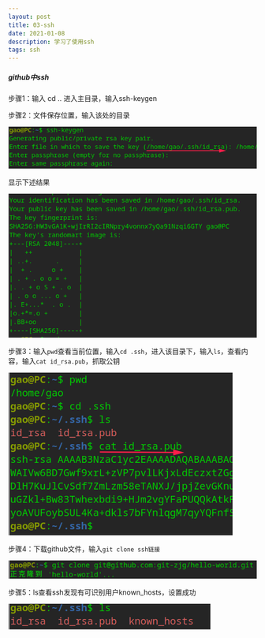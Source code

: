 ```yaml
---
layout: post
title: 03-ssh
date: 2021-01-08
description: 学习了使用ssh
tags: ssh   
---
```




##### github中ssh

步骤1：输入 cd .. 进入主目录，输入ssh-keygen

步骤2：文件保存位置，输入该处的目录

![image-20210108175937101](/images/posts/blogImages/image-20210108175937101.png)

显示下述结果

![image-20210108180023245](/images/posts/blogImages/image-20210108180023245.png)

步骤3：输入`pwd`查看当前位置，输入`cd .ssh`，进入该目录下，输入`ls`，查看内容，输入`cat id_rsa.pub`，抓取公钥

![image-20210108180200201](/images/posts/blogImages/image-20210108180200201.png)



步骤4：下载github文件，输入`git clone ssh链接`

![image-20210108180644395](/images/posts/blogImages/image-20210108180644395.png)

步骤5：ls查看ssh发现有可识别用户known_hosts，设置成功

![image-20210108180542954](/images/posts/blogImages/image-20210108180542954.png)

